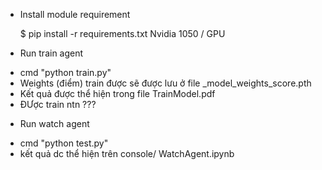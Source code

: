 * Install module requirement 

   $ pip install -r requirements.txt
   Nvidia 1050 / GPU

* Run train agent   
- cmd "python train.py"
- Weights (điểm) train được sẽ được lưu ở file _model_weights_score.pth 
- Kết quả được thể hiện trong file TrainModel.pdf
- ĐƯợc train ntn ???

* Run watch agent 
- cmd "python test.py"
- kết quả dc thể hiện trên console/ WatchAgent.ipynb
